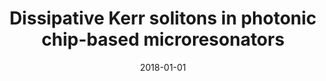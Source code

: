 ---
title: "Dissipative Kerr solitons in photonic chip-based microresonators"
collection: publications
category: conferences
permalink: /publication/2018-01-01-Dissipative-Kerr-solitons-in-photonic-chip-based-microresonators
date: 2018-01-01
venue: 'In the proceedings of <i>Optical Fiber Communication Conference</i>'
paperurl: 'http://dx.doi.org/10.1364/OFC.2018.M4F.2'
citation: ' Romain Bouchand,  Wenle Weng,  Erwan Lucas,  Maxim Karpov,  Martin Pfeiffer,  Junqiu Liu,  Hairun Guo,  Miles Anderson,  Arslan Raja,  Anton Lukashchuk,  John Jost,  Tobias Kippenberg, <strong> Dissipative Kerr solitons in photonic chip-based microresonators.</strong>  In the proceedings of <i>Optical Fiber Communication Conference</i>, 2018.'
---